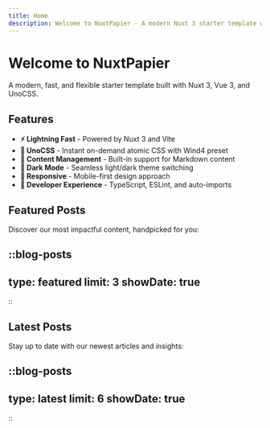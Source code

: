 ```yaml
---
title: Home
description: Welcome to NuxtPapier - A modern Nuxt 3 starter template with UnoCSS
---
```


# Welcome to NuxtPapier

A modern, fast, and flexible starter template built with Nuxt 3, Vue 3, and UnoCSS.

## Features

- **⚡️ Lightning Fast** - Powered by Nuxt 3 and Vite
- **🎨 UnoCSS** - Instant on-demand atomic CSS with Wind4 preset
- **📝 Content Management** - Built-in support for Markdown content
- **🌙 Dark Mode** - Seamless light/dark theme switching
- **📱 Responsive** - Mobile-first design approach
- **🔧 Developer Experience** - TypeScript, ESLint, and auto-imports

## Featured Posts

Discover our most impactful content, handpicked for you:

::blog-posts
---
type: featured
limit: 3
showDate: true
---
::

## Latest Posts

Stay up to date with our newest articles and insights:

::blog-posts
---
type: latest
limit: 6
showDate: true
---
::
